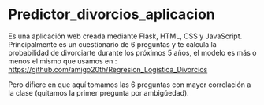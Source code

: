 # Predictor_divorcios_aplicacion

Es una aplicación web creada mediante Flask, HTML, CSS y JavaScript.
Principalmente es un cuestionario de 6 preguntas y te calcula la probabilidad de divorciarte durante los próximos 5 años, el modelo es más o menos el mismo que usamos en :
https://github.com/amigo20th/Regresion_Logistica_Divorcios

Pero difiere en que aquí tomamos las 6 preguntas con mayor correlación a la clase (quitamos la primer pregunta por ambigúedad).
